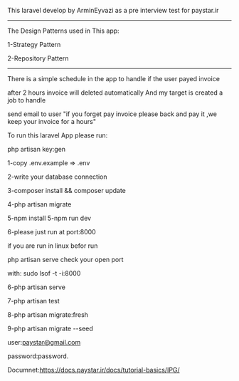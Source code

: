 This laravel develop by ArminEyvazi as a pre interview test for paystar.ir

_____
The Design Patterns used in This app:

1-Strategy Pattern 

2-Repository Pattern
_____

There is a simple schedule in the app to handle if the user payed invoice

after 2 hours invoice will deleted automatically And my target is created a job to handle 

send email to user "if you forget pay invoice please back and pay it ,we keep your invoice for a hours"

To run this laravel App please run:

php artisan key:gen

1-copy .env.example => .env 

2-write your database connection

3-composer install && composer update

4-php artisan migrate

5-npm install 
5-npm run dev

6-please just run at port:8000 


if you are run in linux befor run

php artisan serve check your open port 

with: sudo lsof -t -i:8000

6-php artisan serve 

7-php artisan test 

8-php artisan migrate:fresh 

9-php artisan migrate --seed 

user:paystar@gmail.com

password:password.


Documnet:https://docs.paystar.ir/docs/tutorial-basics/IPG/
